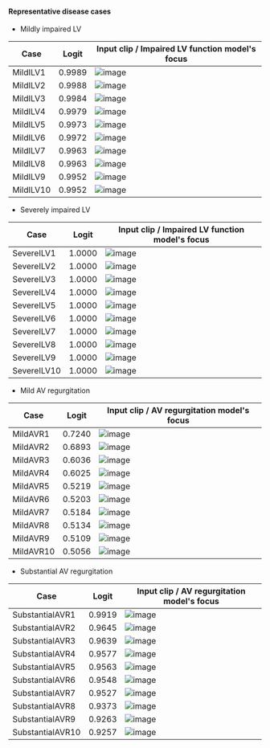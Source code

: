 #### Representative disease cases
* Mildly impaired LV

Case | Logit | Input clip  /  Impaired LV function model's focus
----|----|----
MildILV1 | 0.9989 | ![image](MildILV1_logit0.9989.gif)
MildILV2 | 0.9988 | ![image](MildILV2_logit0.9988.gif)
MildILV3 | 0.9984 | ![image](MildILV3_logit0.9984.gif)
MildILV4 | 0.9979 | ![image](MildILV4_logit0.9979.gif)
MildILV5 | 0.9973 | ![image](MildILV5_logit0.9973.gif)
MildILV6 | 0.9972 | ![image](MildILV6_logit0.9972.gif)
MildILV7 | 0.9963 | ![image](MildILV7_logit0.9963.gif)
MildILV8 | 0.9963 | ![image](MildILV8_logit0.9963.gif)
MildILV9 | 0.9952 | ![image](MildILV9_logit0.9952.gif)
MildILV10 | 0.9952 | ![image](MildILV10_logit0.9952.gif)

* Severely impaired LV

Case | Logit | Input clip  /  Impaired LV function model's focus
----|----|----
SevereILV1 | 1.0000 | ![image](SevereILV1_logit1.0000.gif)
SevereILV2 | 1.0000 | ![image](SevereILV2_logit1.0000.gif)
SevereILV3 | 1.0000 | ![image](SevereILV3_logit1.0000.gif)
SevereILV4 | 1.0000 | ![image](SevereILV4_logit1.0000.gif)
SevereILV5 | 1.0000 | ![image](SevereILV5_logit1.0000.gif)
SevereILV6 | 1.0000 | ![image](SevereILV6_logit1.0000.gif)
SevereILV7 | 1.0000 | ![image](SevereILV7_logit1.0000.gif)
SevereILV8 | 1.0000 | ![image](SevereILV8_logit1.0000.gif)
SevereILV9 | 1.0000 | ![image](SevereILV9_logit1.0000.gif)
SevereILV10 | 1.0000 | ![image](SevereILV10_logit1.0000.gif)

* Mild AV regurgitation

Case | Logit | Input clip  /  AV regurgitation model's focus
----|----|----
MildAVR1 | 0.7240 | ![image](MildAVR1_logit0.7240.gif)
MildAVR2 | 0.6893 | ![image](MildAVR2_logit0.6893.gif)
MildAVR3 | 0.6036 | ![image](MildAVR3_logit0.6036.gif)
MildAVR4 | 0.6025 | ![image](MildAVR4_logit0.6025.gif)
MildAVR5 | 0.5219 | ![image](MildAVR5_logit0.5219.gif)
MildAVR6 | 0.5203 | ![image](MildAVR6_logit0.5203.gif)
MildAVR7 | 0.5184 | ![image](MildAVR7_logit0.5184.gif)
MildAVR8 | 0.5134 | ![image](MildAVR8_logit0.5134.gif)
MildAVR9 | 0.5109 | ![image](MildAVR9_logit0.5109.gif)
MildAVR10 | 0.5056 | ![image](MildAVR10_logit0.5056.gif)

* Substantial AV regurgitation

Case | Logit | Input clip  /  AV regurgitation model's focus
----|----|----
SubstantialAVR1 | 0.9919 | ![image](SubstantialAVR1_logit0.9919.gif)
SubstantialAVR2 | 0.9645 | ![image](SubstantialAVR2_logit0.9645.gif)
SubstantialAVR3 | 0.9639 | ![image](SubstantialAVR3_logit0.9639.gif)
SubstantialAVR4 | 0.9577 | ![image](SubstantialAVR4_logit0.9577.gif)
SubstantialAVR5 | 0.9563 | ![image](SubstantialAVR5_logit0.9563.gif)
SubstantialAVR6 | 0.9548 | ![image](SubstantialAVR6_logit0.9548.gif)
SubstantialAVR7 | 0.9527 | ![image](SubstantialAVR7_logit0.9527.gif)
SubstantialAVR8 | 0.9373 | ![image](SubstantialAVR8_logit0.9373.gif)
SubstantialAVR9 | 0.9263 | ![image](SubstantialAVR9_logit0.9263.gif)
SubstantialAVR10 | 0.9257 | ![image](SubstantialAVR10_logit0.9257.gif)